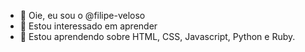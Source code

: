 
- 👋 Oie, eu sou o @filipe-veloso
- 👀 Estou interessado em aprender
- 🌱 Estou aprendendo sobre HTML, CSS, Javascript, Python e Ruby.
